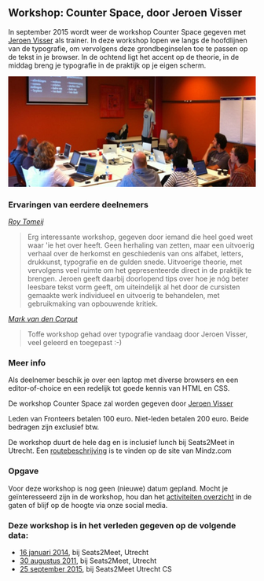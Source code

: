 <h2>Workshop: Counter Space, door Jeroen Visser</h2>
<p>In september 2015 wordt weer de workshop Counter Space gegeven met <a href="http://www.vizi.nl/">Jeroen Visser</a> als trainer. In deze workshop lopen we langs de hoofdlijnen van de typografie, om vervolgens deze grondbeginselen toe te passen op de tekst in je browser. In de ochtend ligt het accent op de theorie, in de middag breng je typografie in de praktijk op je eigen scherm.</p>
<p class="figure full-width bordered"><img src="/_img/cursussen/counter-space-jeroen-visser/counter-space-jeroen-visser-20110830.jpg" width="600" height="225" loading="lazy" decoding="async" alt=""></p>
<h3>Ervaringen van eerdere deelnemers</h3>
<p class="source"><cite><a href="http://www.springest.nl/fronteers/counter-space#ervaringen">Roy Tomeij</a></cite></p>
<blockquote>
<p>Erg interessante workshop, gegeven door iemand die heel goed weet waar 'ie het over heeft. Geen herhaling van zetten, maar een uitvoerig verhaal over de herkomst en geschiedenis van ons alfabet, letters, drukkunst, typografie en de gulden snede. Uitvoerige theorie, met vervolgens veel ruimte om het gepresenteerde direct in de praktijk te brengen. Jeroen geeft daarbij doorlopend tips over hoe je nóg beter leesbare tekst vorm geeft, om uiteindelijk al het door de cursisten gemaakte werk individueel en uitvoerig te behandelen, met gebruikmaking van opbouwende kritiek.</p>
</blockquote>
<p class="source"><cite><a href="https://twitter.com/markvdcorput/status/423851638173229056">Mark van den Corput</a></cite></p>
<blockquote>
<p>Toffe workshop gehad over typografie vandaag door Jeroen Visser, veel geleerd en toegepast :-)</p>
</blockquote>
<h3>Meer info</h3>
<p>Als deelnemer beschik je over een laptop met diverse browsers en een editor-of-choice en een redelijk tot goede kennis van HTML en CSS.</p>
<p>De workshop Counter Space zal worden gegeven door <a href="http://www.vizi.nl/">Jeroen Visser</a></p>
<p>Leden van Fronteers betalen 100 euro. Niet-leden betalen 200 euro. Beide bedragen zijn exclusief btw.</p>
<p>De workshop duurt de hele dag en is inclusief lunch bij Seats2Meet in Utrecht. Een <a href="https://web.archive.org/web/20130908092811/http://www.mindz.com/plazas/Seats2meet_com_Utrecht/pages/Routebeschrijving_en_contact">routebeschrijving</a> is te vinden op de site van Mindz.com</p>
<h3>Opgave</h3>
<p>Voor deze workshop is nog geen (nieuwe) datum gepland. Mocht je geïnteresseerd zijn in de workshop, hou dan het <a href="/nl/activiteiten/">activiteiten overzicht</a> in de gaten of blijf op de hoogte via onze social media.</p>
<h3>Deze workshop is in het verleden gegeven op de volgende data: </h3>
<ul>
<li><a href="/nl/workshop-archief/counter-space-jeroen-visser/16-januari-2014">16 januari 2014</a>, bij Seats2Meet, Utrecht</li>
<li><a href="/nl/workshop-archief/counter-space-jeroen-visser/30-augustus-2011">30 augustus 2011</a>, bij Seats2Meet, Utrecht</li>
<li><a href="/nl/workshop-archief/counter-space-jeroen-visser/25-september-2015">25 september 2015</a>, bij Seats2Meet Utrecht CS</li>
</ul>
